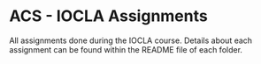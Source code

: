 # ACS - IOCLA Assignments

All assignments done during the IOCLA course. Details about each assignment can be found within the README file of each folder.
